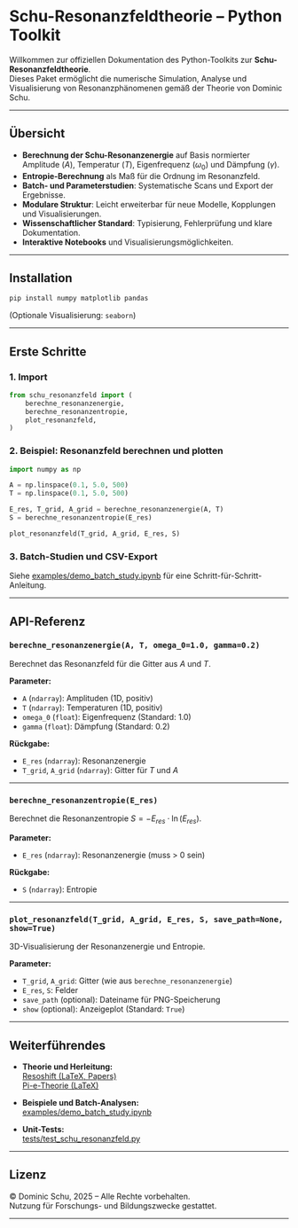 # Schu-Resonanzfeldtheorie – Python Toolkit

Willkommen zur offiziellen Dokumentation des Python-Toolkits zur **Schu-Resonanzfeldtheorie**.  
Dieses Paket ermöglicht die numerische Simulation, Analyse und Visualisierung von Resonanzphänomenen gemäß der Theorie von Dominic Schu.

---

## Übersicht

- **Berechnung der Schu-Resonanzenergie** auf Basis normierter Amplitude ($A$), Temperatur ($T$), Eigenfrequenz ($\omega_0$) und Dämpfung ($\gamma$).
- **Entropie-Berechnung** als Maß für die Ordnung im Resonanzfeld.
- **Batch- und Parameterstudien**: Systematische Scans und Export der Ergebnisse.
- **Modulare Struktur**: Leicht erweiterbar für neue Modelle, Kopplungen und Visualisierungen.
- **Wissenschaftlicher Standard**: Typisierung, Fehlerprüfung und klare Dokumentation.
- **Interaktive Notebooks** und Visualisierungsmöglichkeiten.

---

## Installation

```bash
pip install numpy matplotlib pandas
```

(Optionale Visualisierung: `seaborn`)

---

## Erste Schritte

### 1. Import

```python
from schu_resonanzfeld import (
    berechne_resonanzenergie,
    berechne_resonanzentropie,
    plot_resonanzfeld,
)
```

### 2. Beispiel: Resonanzfeld berechnen und plotten

```python
import numpy as np

A = np.linspace(0.1, 5.0, 500)
T = np.linspace(0.1, 5.0, 500)

E_res, T_grid, A_grid = berechne_resonanzenergie(A, T)
S = berechne_resonanzentropie(E_res)

plot_resonanzfeld(T_grid, A_grid, E_res, S)
```

### 3. Batch-Studien und CSV-Export

Siehe [examples/demo_batch_study.ipynb](../examples/demo_batch_study.ipynb) für eine Schritt-für-Schritt-Anleitung.

---

## API-Referenz

### `berechne_resonanzenergie(A, T, omega_0=1.0, gamma=0.2)`

Berechnet das Resonanzfeld für die Gitter aus $A$ und $T$.

**Parameter:**
- `A` (`ndarray`): Amplituden (1D, positiv)
- `T` (`ndarray`): Temperaturen (1D, positiv)
- `omega_0` (`float`): Eigenfrequenz (Standard: 1.0)
- `gamma` (`float`): Dämpfung (Standard: 0.2)

**Rückgabe:**
- `E_res` (`ndarray`): Resonanzenergie
- `T_grid`, `A_grid` (`ndarray`): Gitter für $T$ und $A$

---

### `berechne_resonanzentropie(E_res)`

Berechnet die Resonanzentropie $S = -E_{res} \cdot \ln(E_{res})$.

**Parameter:**  
- `E_res` (`ndarray`): Resonanzenergie (muss > 0 sein)

**Rückgabe:**  
- `S` (`ndarray`): Entropie

---

### `plot_resonanzfeld(T_grid, A_grid, E_res, S, save_path=None, show=True)`

3D-Visualisierung der Resonanzenergie und Entropie.

**Parameter:**  
- `T_grid`, `A_grid`: Gitter (wie aus `berechne_resonanzenergie`)
- `E_res`, `S`: Felder
- `save_path` (optional): Dateiname für PNG-Speicherung
- `show` (optional): Anzeigeplot (Standard: `True`)

---

## Weiterführendes

- **Theorie und Herleitung:**  
  [Resoshift (LaTeX, Papers)](https://github.com/DominicReneSchu/Resoshift)  
  [Pi-e-Theorie (LaTeX)](https://github.com/DominicReneSchu/Pi-e-Theorie)

- **Beispiele und Batch-Analysen:**  
  [examples/demo_batch_study.ipynb](../examples/demo_batch_study.ipynb)

- **Unit-Tests:**  
  [tests/test_schu_resonanzfeld.py](../tests/test_schu_resonanzfeld.py)

---

## Lizenz

© Dominic Schu, 2025 – Alle Rechte vorbehalten.  
Nutzung für Forschungs- und Bildungszwecke gestattet.

---